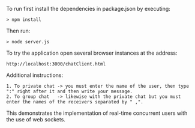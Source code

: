 To run first install the dependencies in package.json by executing:

    > npm install

Then run:

    > node server.js

To try the application open several browser instances at the address:

	http://localhost:3000/chatClient.html

Additional instructions:

    1. To private chat -> you must enter the name of the user, then type ":" right after it and then write your message.
	2. To group chat   -> likewise with the private chat but you must enter the names of the receivers separated by " ,".

This demonstrates the implementation of real-time concurrent users with the use of web sockets. 
